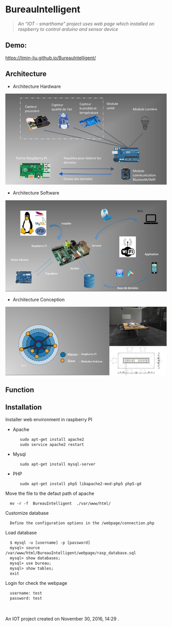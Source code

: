 BureauIntelligent
==========

>_An “IOT - smarthome” project uses web page which installed on raspberry to control arduino and sensor device_ 
   


 
Demo:
-------

https://limin-liu.github.io/BureauIntelligent/


Architecture
---------

* Architecture Hardware 
 
![Architecture hardware](https://github.com/limin-liu/BureauIntelligent/blob/master/Architecture%20hardware.jpg "Architecture hardware")

* Architecture Software 

![Architecture software](https://github.com/limin-liu/BureauIntelligent/blob/master/Architecture%20software.jpg "Architecture software")

* Architecture Conception 

![Architecture Conception](https://github.com/limin-liu/BureauIntelligent/blob/master/Architecture%20constitution.jpg "Architecture Conception")

Function
--------


Installation   
-------------

Installer web environment in raspberry PI

* Apache

         sudo apt-get install apache2
         sudo service apache2 restart
      
* Mysql

         sudo apt-get install mysql-server
      
* PHP

         sudo apt-get install php5 libapache2-mod-php5 php5-gd
  
    
Move the file to the defaut path of apache

      mv -r -f  BureauIntelligent  ./var/www/html/


Customize database
      
      Define the configuration options in the /webpage/connection.php
      
Load database

      $ mysql -u [username] -p [password]
      mysql> source /var/www/html/BureauIntelligent/webpage/rasp_database.sql
      mysql> show databases; 
      mysql> use bureau;
      mysql> show tables;
      exit
              
Login for check the webpage

      username: test
      password: test


  
 </br></br> 
An IOT project created on November 30, 2016, 14:29 .
